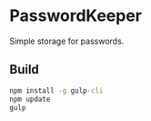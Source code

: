 # PasswordKeeper

Simple storage for passwords.

## Build

```bat
npm install -g gulp-cli
npm update
gulp
```
